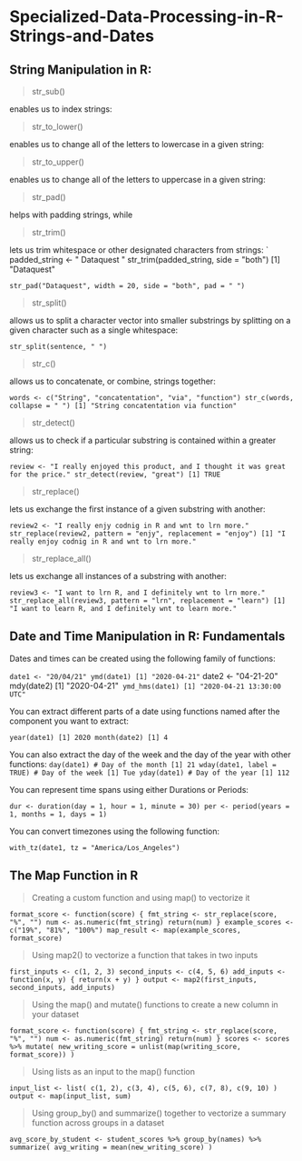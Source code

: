 # Specialized-Data-Processing-in-R-Strings-and-Dates


## String Manipulation in R: 

> str_sub()

enables us to index strings:

> str_to_lower()

enables us to change all of the letters to lowercase in a given string:
 
> str_to_upper()

enables us to change all of the letters to uppercase in a given string:
 
> str_pad()

helps with padding strings, while

> str_trim()

lets us trim whitespace or other designated characters from strings: ` padded_string <- " Dataquest " str_trim(padded_string, side = "both") [1] "Dataquest"

`str_pad("Dataquest", width = 20, side = "both", pad = " ")`


> str_split()

allows us to split a character vector into smaller substrings by splitting on a given character such as a single whitespace: 

`str_split(sentence, " ")`

> str_c()

allows us to concatenate, or combine, strings together:

`words <- c("String", "concatentation", "via", "function")
    str_c(words, collapse = " ")
    [1] "String concatentation via function"`

> str_detect()

allows us to check if a particular substring is contained within a greater string: 

`review <- "I really enjoyed this product, and I thought it was great for the price."
str_detect(review, "great") [1] TRUE`

> str_replace()

lets us exchange the first instance of a given substring with another: 

`review2 <- "I really enjy codnig in R and wnt to lrn more."
str_replace(review2, pattern = "enjy", replacement = "enjoy") [1] "I really enjoy codnig in R and wnt to lrn more."`

> str_replace_all()

lets us exchange all instances of a substring with another:
 
`review3 <- "I want to lrn R, and I definitely wnt to lrn more."
str_replace_all(review3, pattern = "lrn", replacement = "learn") [1] "I want to learn R, and I definitely wnt to learn more."`

## Date and Time Manipulation in R: Fundamentals

Dates and times can be created using the following family of functions:

`date1 <- "20/04/21"
ymd(date1)
[1] "2020-04-21"` 
date2 <- "04-21-20"
mdy(date2)
[1] "2020-04-21"`
ymd_hms(date1)
[1] "2020-04-21 13:30:00 UTC"`

You can extract different parts of a date using functions named after the component you want to extract:

`year(date1)
[1] 2020
month(date2)
[1] 4`

You can also extract the day of the week and the day of the year with other functions:
`day(date1) # Day of the month
[1] 21
wday(date1, label = TRUE) # Day of the week
[1] Tue
yday(date1) # Day of the year
[1] 112`

You can represent time spans using either Durations or Periods:

`dur <- duration(day = 1, hour = 1, minute = 30)
per <- period(years = 1, months = 1, days = 1)`

You can convert timezones using the following function:

`with_tz(date1, tz = "America/Los_Angeles")`



## The Map Function in R

> Creating a custom function and using map() to vectorize it

 `format_score <- function(score) { fmt_string <- str_replace(score, "%", "") num <- as.numeric(fmt_string)
return(num) }
example_scores <- c("19%", "81%", "100%")
map_result <- map(example_scores, format_score)`

> Using map2() to vectorize a function that takes in two inputs 

`first_inputs <- c(1, 2, 3) second_inputs <- c(4, 5, 6)
add_inputs <- function(x, y) { return(x + y) }
output <- map2(first_inputs, second_inputs, add_inputs)`

> Using the map() and mutate() functions to create a new column in your dataset

 `format_score <- function(score) { fmt_string <- str_replace(score, "%", "") num <- as.numeric(fmt_string)
return(num) }
scores <- scores %>% mutate( new_writing_score = unlist(map(writing_score, format_score)) )`

> Using lists as an input to the map() function 

`input_list <- list( c(1, 2), c(3, 4), c(5, 6), c(7, 8), c(9, 10) )
output <- map(input_list, sum)`

> Using group_by() and summarize() together to vectorize a summary function across groups in a dataset

`avg_score_by_student <- student_scores %>%
      group_by(names) %>%
      summarize(
        avg_writing = mean(new_writing_score)
      )`
